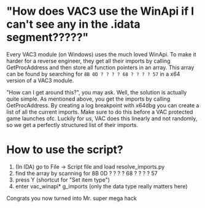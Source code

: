 # "How does VAC3 use the WinApi if I can't see any in the .idata segment?????"
Every VAC3 module (on Windows) uses the much loved WinApi. To make it harder for a reverse engineer, they get all their imports by calling GetProcAddress and then store all function pointers in an array.
This array can be found by searching for ```8B 0D ? ? ? ? 68 ? ? ? ? 57``` in a x64 version of a VAC3 module.

"How can I get around this?", you may ask. Well, the solution is actually quite simple. As mentioned above, you get the imports by calling GetProcAddress. By creating a log breakpoint with x64dbg you can create a list of all the current imports. Make sure to do this before a VAC protected game launches ofc.
Luckily for us, VAC does this linearly and not randomly, so we get a perfectly structured list of their imports.

# How to use the script?
1. (In IDA) go to File -> Script file and load resolve_imports.py
2. find the array by scanning for 8B 0D ? ? ? ? 68 ? ? ? ? 57
3. press Y (shortcut for "Set item type")
4. enter vac_winapi* g_imports (only the data type really matters here)

Congrats you now turned into Mr. super mega hack
